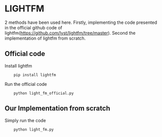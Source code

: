 # LIGHTFM
2 methods have been used here. Firstly, implementing the code presented in the official github code of lightfm(https://github.com/lyst/lightfm/tree/master). Second the implementation of lightfm from scratch.

## Official code
Install lightfm
```
	pip install lightfm
```
Run the official code
```
	python light_fm_official.py
```

## Our Implementation from scratch
Simply run the code
```
	python light_fm.py
```